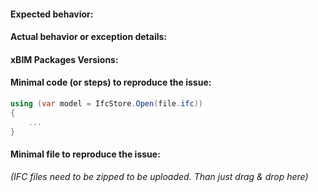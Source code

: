 #### Expected behavior:


#### Actual behavior or exception details:


#### xBIM Packages Versions:


#### Minimal code (or steps) to reproduce the issue:
```cs
using (var model = IfcStore.Open(file.ifc))
{
    ...
}
```

#### Minimal file to reproduce the issue:
*(IFC files need to be zipped to be uploaded. Than just drag & drop here)*

